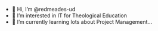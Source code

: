 - 👋 Hi, I’m @redmeades-ud
- 👀 I’m interested in IT for Theological Education
- 🌱 I’m currently learning lots about Project Management...

<!--
- 💞️ I’m looking to collaborate on ...
- 📫 How to reach me ...
-->
<!---
redmeades-ud/redmeades-ud is a ✨ special ✨ repository because its `README.md` (this file) appears on your GitHub profile.
You can click the Preview link to take a look at your changes.
--->
